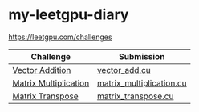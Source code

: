 # my-leetgpu-diary
https://leetgpu.com/challenges

| Challenge  | Submission |
| ------------- | ------------- |
| [Vector Addition](https://leetgpu.com/challenges/vector-addition)  | [vector_add.cu](vector_add.cu)  |
| [Matrix Multiplication](https://leetgpu.com/challenges/matrix-multiplication)  | [matrix_multiplication.cu](matrix_multiplication.cu)  |
| [Matrix Transpose](https://leetgpu.com/challenges/matrix-transpose) | [matrix_transpose.cu](matrix_transpose.cu) |
